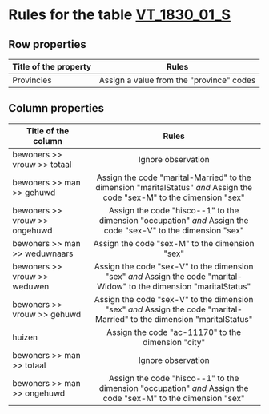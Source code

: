 # Rules for the table [VT_1830_01_S](https://github.com/cgueret/DataDump/blob/master/xls-marked/VT_1830_01_S_marked.xls?raw=true)
## Row properties
| Title of the property | Rules |
| --------------------- |:-----:|
| Provincies | Assign a value from the "province" codes |
## Column properties
| Title of the column | Rules |
| --------------------- |:-----:|
| bewoners >> vrouw >> totaal | Ignore observation |
| bewoners >> man >> gehuwd | Assign the code "marital-Married" to the dimension "maritalStatus" *and* Assign the code "sex-M" to the dimension "sex" |
| bewoners >> vrouw >> ongehuwd | Assign the code "hisco--1" to the dimension "occupation" *and* Assign the code "sex-V" to the dimension "sex" |
| bewoners >> man >> weduwnaars | Assign the code "sex-M" to the dimension "sex" |
| bewoners >> vrouw >> weduwen | Assign the code "sex-V" to the dimension "sex" *and* Assign the code "marital-Widow" to the dimension "maritalStatus" |
| bewoners >> vrouw >> gehuwd | Assign the code "sex-V" to the dimension "sex" *and* Assign the code "marital-Married" to the dimension "maritalStatus" |
| huizen | Assign the code "ac-11170" to the dimension "city" |
| bewoners >> man >> totaal | Ignore observation |
| bewoners >> man >> ongehuwd | Assign the code "hisco--1" to the dimension "occupation" *and* Assign the code "sex-M" to the dimension "sex" |
